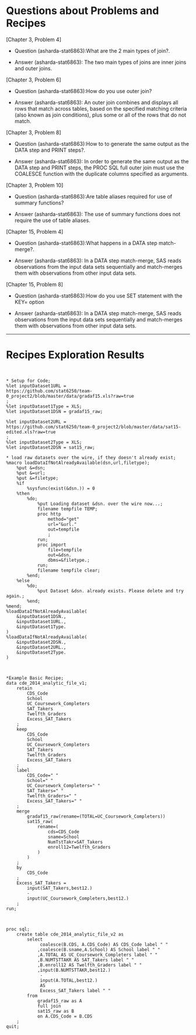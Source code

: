 
# Questions about Problems and Recipes



[Chapter 3, Problem 4]
* Question (asharda-stat6863):What are the 2 main types of join?.
- Answer (asharda-stat6863):  The two main types of joins are inner joins and outer joins.



[Chapter 3, Problem 6]
* Question (asharda-stat6863):How do you use outer join?
- Answer (asharda-stat6863):  An outer join combines and displays all rows that match across tables, based on the specified matching criteria (also known as join conditions), plus some or all of the rows that do not match.



[Chapter 3, Problem 8]
* Question (asharda-stat6863):How to  to generate the same output as the DATA step and PRINT steps?.
- Answer (asharda-stat6863):  In order to generate the same output as the DATA step and PRINT steps, the PROC SQL full outer join must use the COALESCE function with the duplicate columns specified as arguments.



[Chapter 3, Problem 10]
* Question (asharda-stat6863):Are table aliases required for use of summary functions?
- Answer (asharda-stat6863):  The use of summary functions does not require the use of table aliases.



[Chapter 15, Problem 4]
* Question (asharda-stat6863):What happens in a DATA step match-merge?.
- Answer (asharda-stat6863): In a DATA step match-merge, SAS reads observations from the input data sets sequentially and match-merges them with observations from other input data sets.



[Chapter 15, Problem 8]
* Question (asharda-stat6863):How do you use  SET statement with the KEY= option
- Answer (asharda-stat6863): In a DATA step match-merge, SAS reads observations from the input data sets sequentially and match-merges them with observations from other input data sets.

***



# Recipes Exploration Results



```


* Setup for Code;
%let inputDataset1URL =
https://github.com/stat6250/team-0_project2/blob/master/data/gradaf15.xls?raw=true
;
%let inputDataset1Type = XLS;
%let inputDataset1DSN = gradaf15_raw;

%let inputDataset2URL =
https://github.com/stat6250/team-0_project2/blob/master/data/sat15-edited.xls?raw=true
;
%let inputDataset2Type = XLS;
%let inputDataset2DSN = sat15_raw;

* load raw datasets over the wire, if they doesn't already exist;
%macro loadDataIfNotAlreadyAvailable(dsn,url,filetype);
    %put &=dsn;
    %put &=url;
    %put &=filetype;
    %if
        %sysfunc(exist(&dsn.)) = 0
    %then
        %do;
            %put Loading dataset &dsn. over the wire now...;
            filename tempfile TEMP;
            proc http
                method="get"
                url="&url."
                out=tempfile
                ;
            run;
            proc import
                file=tempfile
                out=&dsn.
                dbms=&filetype.;
            run;
            filename tempfile clear;
        %end;
    %else
        %do;
            %put Dataset &dsn. already exists. Please delete and try again.;
        %end;
%mend;
%loadDataIfNotAlreadyAvailable(
    &inputDataset1DSN.,
    &inputDataset1URL.,
    &inputDataset1Type.
)
%loadDataIfNotAlreadyAvailable(
    &inputDataset2DSN.,
    &inputDataset2URL.,
    &inputDataset2Type.
)



*Example Basic Recipe;
data cde_2014_analytic_file_v1;
    retain
        CDS_Code
        School
        UC_Coursework_Completers
        SAT_Takers
        Twelfth_Graders
        Excess_SAT_Takers
    ;
    keep
        CDS_Code
        School
        UC_Coursework_Completers
        SAT_Takers
        Twelfth_Graders
        Excess_SAT_Takers
    ;
    label
        CDS_Code=" "
        School=" "
        UC_Coursework_Completers=" "
        SAT_Takers=" "
        Twelfth_Graders=" "
        Excess_SAT_Takers=" "
    ;   
    merge
        gradaf15_raw(rename=(TOTAL=UC_Coursework_Completers))
        sat15_raw(
            rename=(
                cds=CDS_Code
                sname=School
                NumTstTakr=SAT_Takers
                enroll12=Twelfth_Graders
            )
        )
    ;
    by
        CDS_Code
    ;
    Excess_SAT_Takers =
        input(SAT_Takers,best12.)
        -
        input(UC_Coursework_Completers,best12.)
    ;
run;



proc sql;
    create table cde_2014_analytic_file_v2 as
        select
             coalesce(B.CDS, A.CDS_Code) AS CDS_Code label " "
            ,coalesce(B.sname,A.School) AS School label " "
            ,A.TOTAL AS UC_Coursework_Completers label " "
            ,B.NUMTSTTAKR AS SAT_Takers label " "
            ,B.enroll12 AS Twelfth_Graders label " "
            ,input(B.NUMTSTTAKR,best12.)
             -
             input(A.TOTAL,best12.)
             AS
             Excess_SAT_Takers label " "
        from
            gradaf15_raw as A
            full join
            sat15_raw as B
            on A.CDS_Code = B.CDS
    ;
quit;



```
